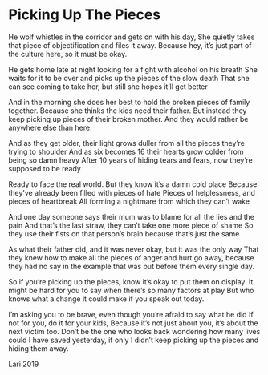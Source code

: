 # Picking Up The Pieces

He wolf whistles in the corridor and gets on with his day,
She quietly takes that piece of objectification and files it away.
Because hey, it’s just part of the culture here, so it must be okay. 

He gets home late at night looking for a fight with alcohol on his breath
She waits for it to be over and picks up the pieces of the slow death
That she can see coming to take her, but still she hopes it’ll get better 

And in the morning she does her best to hold the broken pieces of family together.
Because she thinks the kids need their father.
But instead they keep picking up pieces of their broken mother. 
And they would rather be anywhere else than here. 

And as they get older, their light grows duller from all the pieces they’re trying to shoulder
And as six becomes 16 their hearts grow colder from being so damn heavy
After 10 years of hiding tears and fears, now they’re supposed to be ready

Ready to face the real world. But they know it’s a damn cold place
Because they’ve already been filled with pieces of hate 
Pieces of helplessness, and pieces of heartbreak
All forming a nightmare from which they can’t wake

And one day someone says their mum was to blame for all the lies and the pain
And that’s the last straw, they can’t take one more piece of shame
So they use their fists on that person’s brain because that’s just the same

As what their father did, and it was never okay, but it was the only way
That they knew how to make all the pieces of anger and hurt go away,
because they had no say in the example that was put before them every single day.

So if you’re picking up the pieces, know it’s okay to put them on display. 
It might be hard for you to say when there’s so many factors at play
But who knows what a change it could make if you speak out today.

I’m asking you to be brave, even though you’re afraid to say what he did
If not for you, do it for your kids, 
Because it’s not just about you, it’s about the next victim too.
 Don’t be the one who looks back wondering how many lives could I have saved yesterday, if only I didn’t keep picking up the pieces and hiding them away.

Lari 2019 

